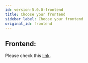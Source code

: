 ```yaml
---
id: version-5.0.0-frontend
title: Choose your frontend
sidebar_label: Choose your frontend
original_id: frontend
---
```


## Frontend:
Please check this [link](https://supertokens.io/docs/community/frontend-integration).